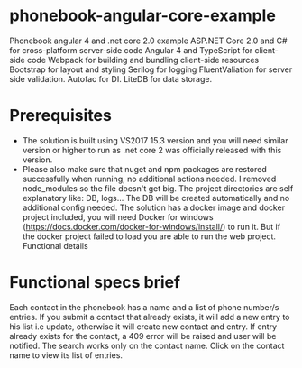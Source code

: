 # phonebook-angular-core-example
Phonebook angular 4 and .net core 2.0 example
ASP.NET Core 2.0 and C# for cross-platform server-side code
Angular 4 and TypeScript for client-side code
Webpack for building and bundling client-side resources
Bootstrap for layout and styling
Serilog for logging
FluentValiation for server side validation.
Autofac for DI.
LiteDB for data storage.

# Prerequisites

* The solution is built using VS2017 15.3 version and you will need similar version or higher to run as .net core 2 was officially released with this version.
* Please also make sure that nuget and npm packages are restored successfully when running, no additional actions needed. I removed node_modules so the file doesn't get big.
The project directories are self explanatory like: DB, logs...
The DB will be created automatically and no additional config needed.
The solution has a docker image and docker project included, you will need Docker for windows (https://docs.docker.com/docker-for-windows/install/) to run it. But if the docker project failed to load you are able to run the web project.
Functional details

# Functional specs brief

Each contact in the phonebook has a name and a list of phone number/s entries.
If you submit a contact that already exists, it will add a new entry to his list i.e update, otherwise it will create new contact and entry.
If entry already exists for the contact, a 409 error will be raised and user will be notified.
The search works only on the contact name.
Click on the contact name to view its list of entries.
